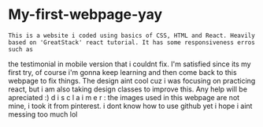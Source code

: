 # My-first-webpage-yay
    This is a website i coded using basics of CSS, HTML and React. Heavily based on 'GreatStack' react tutorial. It has some responsiveness erros such as
the testimonial in mobile version that i couldnt fix. I'm satisfied since its my first try, of course i'm gonna keep learning and then come back
to this webpage to fix things. 
    The design aint cool cuz i was focusing on practicing react, but i am also taking design classes to improve this. Any help will be apreciated :)
    d i s c l a i m e r : the images used in this webpage are not mine, i took it from pinterest. i dont know how to use github yet i hope i aint
    messing too much lol 
